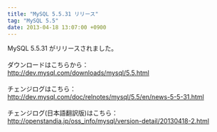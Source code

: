```yaml
---
title: "MySQL 5.5.31 リリース"
tag: "MySQL 5.5"
date: 2013-04-18 13:07:00 +0900
---
```


MySQL 5.5.31 がリリースされました。<br>
<br>
ダウンロードはこちらから：<br>
http://dev.mysql.com/downloads/mysql/5.5.html<br>
<br>
チェンジログはこちら：<br>
http://dev.mysql.com/doc/relnotes/mysql/5.5/en/news-5-5-31.html<br>
<br>
チェンジログ(日本語翻訳版)はこちら：<br>
http://openstandia.jp/oss_info/mysql/version-detail/20130418-2.html<br>
<br>
